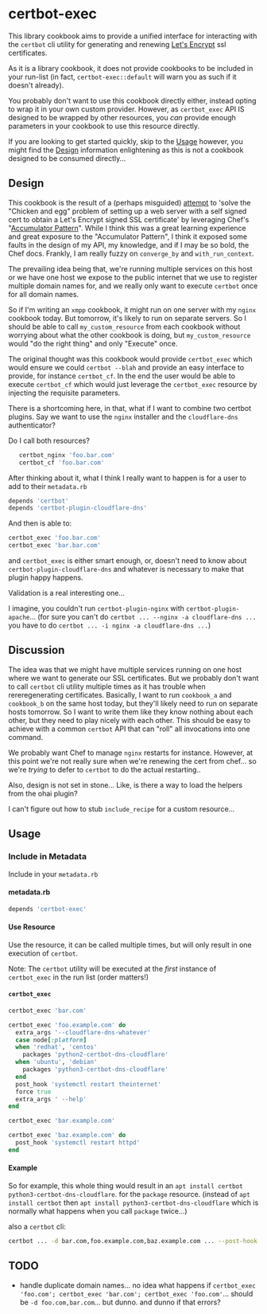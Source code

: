 # certbot-exec

This library cookbook aims to provide a unified interface for interacting with the `certbot` cli utility for generating and renewing [Let's Encrypt](https://letsencrypt.org/) ssl certificates.

As it is a library cookbook, it does not provide cookbooks to be included in your run-list (in fact, `certbot-exec::default` will warn you as such if it doesn't already).

You probably don't want to use this cookbook directly either, instead opting to wrap it in your own custom provider.  However, as `certbot_exec` API IS designed to be wrapped by other resources, you _can_ provide enough parameters in your cookbook to use this resource directly.

If you are looking to get started quickly, skip to the [Usage](https://github.com/qubitrenegade/certbot-exec#usage) however, you might find the [Design](https://github.com/qubitrenegade/certbot-exec#usage) information enlightening as this is not a cookbook designed to be consumed directly...

## Design

This cookbook is the result of a (perhaps misguided) [attempt](https://github.com/qubitrenegade/certbot-exec/tree/c82a257dde8c7edca706b499f205485295a49be4) to 'solve the  "Chicken and egg" problem of setting up a web server with a self signed cert to obtain a Let's Encrypt signed SSL certificate' by leveraging Chef's "[Accumulator Pattern](https://blog.dnsimple.com/2017/10/chef-accumulators/)".  While I think this was a great learning experience and great exposure to the "Accumulator Pattern", I think it exposed some faults in the design of my API, my knowledge, and if I may be so bold, the Chef docs.  Frankly, I am really fuzzy on `converge_by` and `with_run_context`.

The prevailing idea being that, we're running multiple services on this host or we have one host we expose to the public internet that we use to register multiple domain names for, and we really only want to execute `certbot` once for all domain names.

So if I'm writing an `xmpp` cookbook, it might run on one server with my `nginx` cookbook today.  But tomorrow, it's likely to run on separate servers.  So I should be able to call `my_custom_resource` from each cookbook without worrying about what the other cookbook is doing, but `my_custom_resource` would "do the right thing" and only "Execute" once.

The original thought was this cookbook would provide `certbot_exec` which would ensure we could `certbot --blah` and provide an easy interface to provide, for instance `certbot_cf`.  In the end the user would be able to execute `certbot_cf` which would just leverage the `certbot_exec` resource by injecting the requisite parameters.

There is a shortcoming here, in that, what if I want to combine two certbot plugins.  Say we want to use the `nginx` installer and the `cloudflare-dns` authenticator?

Do I call both resources?

```ruby
   certbot_nginx 'foo.bar.com'
   certbot_cf 'foo.bar.com'
```

After thinking about it, what I think I really want to happen is for a user to add to their `metadata.rb`

```ruby
depends 'certbot'
depends 'certbot-plugin-cloudflare-dns'
```

And then is able to:

```ruby
certbot_exec 'foo.bar.com'
certbot_exec 'bar.bar.com'
```

and `certbot_exec` is either smart enough, or, doesn't need to know about `certbot-plugin-cloudflare-dns` and whatever is necessary to make that plugin happy happens.

Validation is a real interesting one...

I imagine, you couldn't run `certbot-plugin-nginx` with `certbot-plugin-apache`...  (for sure you can't do `certbot ... --nginx -a cloudflare-dns ...` you have to do `certbot ... -i nginx -a cloudflare-dns ...`)

## Discussion

The idea was that we might have multiple services running on one host where we want to generate our SSL certificates.  But we probably don't want to call `certbot` cli utility multiple times as it has trouble when rereregenerating certificates.  Basically, I want to run `cookbook_a` and `cookbook_b` on the same host today, but they'll likely need to run on separate hosts tomorrow.  So I want to write them like they know nothing about each other, but they need to play nicely with each other.  This should be easy to achieve with a common `certbot` API that can "roll" all invocations into one command.

We probably want Chef to manage `nginx` restarts for instance.  However, at this point we're not really sure when we're renewing the cert from chef... so we're _trying_ to defer to `certbot` to do the actual restarting..

Also, design is not set in stone...  Like, is there a way to load the helpers from the ohai plugin?

I can't figure out how to stub `include_recipe` for a custom resource...

## Usage

### Include in Metadata

Include in your `metadata.rb`

#### metadata.rb

```ruby
depends 'certbot-exec'
```

#### Use Resource

Use the resource, it can be called multiple times, but will only result in one execution of `certbot`.

Note: The `certbot` utility will be executed at the _first_ instance of `certbot_exec` in the run list (order matters!)

#### `certbot_exec`

```ruby
certbot_exec 'bar.com'

certbot_exec 'foo.example.com' do
  extra_args '--cloudflare-dns-whatever'
  case node[:platform]
  when 'redhat', 'centos'
    packages 'python2-certbot-dns-cloudflare'
  when 'ubuntu', 'debian'
    packages 'python3-certbot-dns-cloudflare'
  end
  post_hook 'systemctl restart theinternet'
  force true
  extra_args ' --help'
end

certbot_exec 'bar.example.com'

certbot_exec 'baz.example.com' do
  post_hook 'systemctl restart httpd'
end
```

#### Example

So for example, this whole thing would result in an `apt install certbot python3-certbot-dns-cloudflare`. for the `package` resource. (instead of `apt install certbot` then `apt install python3-certbot-dns-cloudflare` which is normally what happens when you call `package` twice...)

also a `certbot` cli:

```sh
certbot ... -d bar.com,foo.example.com,baz.example.com ... --post-hook 'systemctl restart theinternet' --post-hook 'systemctl restart httpd' ... --help
```

## TODO

* handle duplicate domain names... no idea what happens if `certbot_exec 'foo.com'; certbot_exec 'bar.com'; certbot_exec 'foo.com'`... should be `-d foo.com,bar.com`... but dunno.  and dunno if that errors?
